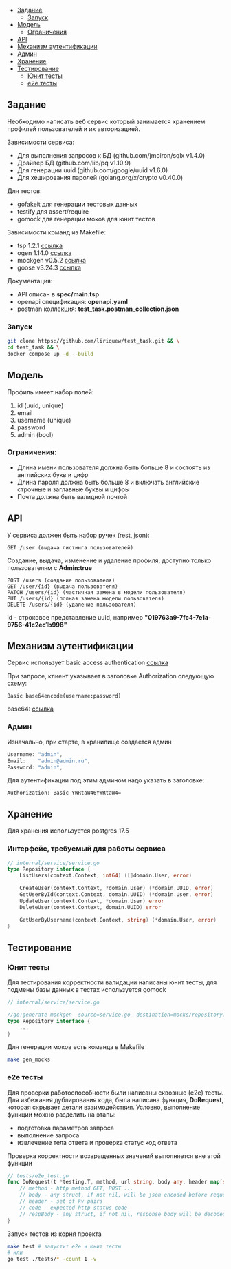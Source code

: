 - [Задание](https://github.com/liriquew/test_task/?tab=readme-ov-file#%D0%B7%D0%B0%D0%B4%D0%B0%D0%BD%D0%B8%D0%B5)
  - [Запуск](https://github.com/liriquew/test_task/?tab=readme-ov-file#%D0%B7%D0%B0%D0%BF%D1%83%D1%81%D0%BA)
- [Модель](https://github.com/liriquew/test_task/?tab=readme-ov-file#%D0%BC%D0%BE%D0%B4%D0%B5%D0%BB%D1%8C)
  - [Ограничения](https://github.com/liriquew/test_task/?tab=readme-ov-file#%D0%BE%D0%B3%D1%80%D0%B0%D0%BD%D0%B8%D1%87%D0%B5%D0%BD%D0%B8%D1%8F)
- [API](https://github.com/liriquew/test_task/?tab=readme-ov-file#api)
- [Механизм аутентификации](https://github.com/liriquew/test_task/?tab=readme-ov-file#%D0%BC%D0%B5%D1%85%D0%B0%D0%BD%D0%B8%D0%B7%D0%BC-%D0%B0%D1%83%D1%82%D0%B5%D0%BD%D1%82%D0%B8%D1%84%D0%B8%D0%BA%D0%B0%D1%86%D0%B8%D0%B8)
- [Админ](https://github.com/liriquew/test_task/?tab=readme-ov-file#%D0%B0%D0%B4%D0%BC%D0%B8%D0%BD)
- [Хранение](https://github.com/liriquew/test_task/?tab=readme-ov-file#%D1%85%D1%80%D0%B0%D0%BD%D0%B5%D0%BD%D0%B8%D0%B5)
- [Тестирование](https://github.com/liriquew/test_task/?tab=readme-ov-file#%D1%82%D0%B5%D1%81%D1%82%D0%B8%D1%80%D0%BE%D0%B2%D0%B0%D0%BD%D0%B8%D0%B5)
  - [Юнит тесты](https://github.com/liriquew/test_task/?tab=readme-ov-file#%D1%8E%D0%BD%D0%B8%D1%82-%D1%82%D0%B5%D1%81%D1%82%D1%8B)
  - [e2e тесты](https://github.com/liriquew/test_task/?tab=readme-ov-file#e2e-%D1%82%D0%B5%D1%81%D1%82%D1%8B)
## Задание
Необходимо написать веб сервис который занимается хранением профилей пользователей и их авторизацией.

Зависимости сервиса:
  - Для выполнения запросов к БД (github.com/jmoiron/sqlx v1.4.0)
  - Драйвер БД (github.com/lib/pq v1.10.9)
  - Для генерации uuid (github.com/google/uuid v1.6.0)
  - Для хеширования паролей (golang.org/x/crypto v0.40.0)

Для тестов:
  - gofakeit для генерации тестовых данных
  - testify для assert/require
  - gomock для генерации моков для юнит тестов

Зависимости команд из Makefile:
  - tsp 1.2.1 [ссылка](https://typespec.io/)
  - ogen 1.14.0 [ссылка](https://ogen.dev/blog/ogen-intro/)
  - mockgen v0.5.2 [ссылка](https://github.com/uber-go/mock)
  - goose v3.24.3 [ссылка](https://github.com/pressly/goose)

Документация:
  - API описан в **spec/main.tsp**
  - openapi спецификация: **openapi.yaml**
  - postman коллекция: **test_task.postman_collection.json**

### Запуск

```bash
git clone https://github.com/liriquew/test_task.git && \
cd test_task && \
docker compose up -d --build
```

## Модель
Профиль имеет набор полей:
1. id (uuid, unique)
2. email
3. username (unique)
4. password
5. admin (bool)

### Ограничения:
 - Длина имени пользователя должна быть больше 8 и состоять из английских букв и цифр
 - Длина пароля должна быть больше 8 и включать английские строчные и заглавные буквы и цифры
 - Почта должна быть валидной почтой

## API
У сервиса должeн быть набор ручек (rest, json):
```
GET /user (выдача листинга пользователей)
```

Создание, выдача, изменение и удаление профиля, доступно только пользователям с **Admin:true**
```
POST /users (создание пользователя)
GET /user/{id} (выдача пользователя)
PATCH /users/{id} (частичная замена в модели пользователя)
PUT /users/{id} (полная замена модели пользователя)
DELETE /users/{id} (удаление пользователя)
```
id - строковое представление uuid, например **"019763a9-7fc4-7e1a-9756-41c2ec1b998"**

## Механизм аутентификации
Сeрвис использует basic access authentication [ссылка](https://en.wikipedia.org/wiki/Basic_access_authentication)

При запросе, клиент указывает в заголовке Authorization следующую схему:
```
Basic base64encode(username:password)
```

base64: [ссылка](https://www.base64encode.org/)

### Админ
Изначально, при старте, в хранилище создается админ
```go
Username: "admin",
Email:    "admin@admin.ru",
Password: "admin",
```

Для аутентификации под этим админом надо указать в заголовке:
```
Authorization: Basic YWRtaW46YWRtaW4=
```

## Хранение
Для хранения используется postgres 17.5

### Интерфейс, требуемый для работы сервиса

```go
// internal/service/service.go
type Repository interface {
	ListUsers(context.Context, int64) ([]domain.User, error)

	CreateUser(context.Context, *domain.User) (*domain.UUID, error)
	GetUserById(context.Context, domain.UUID) (*domain.User, error)
	UpdateUser(context.Context, *domain.User) error
	DeleteUser(context.Context, domain.UUID) error

	GetUserByUsername(context.Context, string) (*domain.User, error)
}
```

## Тестирование

### Юнит тесты
Для тестирования корректности валидации написаны юнит тесты, для подмены базы данных в тестах используется gomock
```go
// internal/service/service.go

//go:generate mockgen -source=service.go -destination=mocks/repository.go -package=mocks
type Repository interface {
	...
}
```

Для генерации моков есть команда в Makefile
```bash
make gen_mocks
```

### e2e тесты
Для проверки работоспособности были написаны сквозные (e2e) тесты. Для избежания дублирования кода, была написана функция, **DoRequest**, которая скрывает детали взаимодействия. Условно, выполнение функции можно разделить на этапы:

- подготовка параметров запроса
- выполнение запроса
- извлечение тела ответа и проверка статус код ответа

Проверка корректности возвращенных значений выполняется вне этой функции

```go
// tests/e2e_test.go
func DoRequest(t *testing.T, method, url string, body any, header map[string]string, code int, respBody any) {
	// method - http method GET, POST ...
	// body - any struct, if not nil, will be json encoded before request
	// header - set of kv pairs
	// code - expected http status code
	// respBody - any struct, if not nil, response body will be decoded into it
}
```

Запуск тестов из корня проекта
```bash
make test # запустит e2e и юнит тесты
# или
go test ./tests/* -count 1 -v
```
